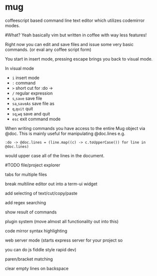mug
===

coffeescript based command line text editor which utilizes codemirror modes.

#What?
Yeah basically vim but written in coffee with way less features! 

Right now you can edit and save files and issue some very basic commands. (or eval any coffee script form)

You start in insert mode, pressing escape brings you back to visual mode. 

In visual mode 

*	`i` insert mode
*	`:` command
*	`>` short cut for :do -> 
*	`/` regular expression
*	`s`,`save` save file
*	`sa`,`saveAs` save file as
*	`q`,`quit` quit
*	`sq`,`wq` save and quit
*	`esc` exit command mode

When writing commands you have access to the entire Mug object via @doc. This is mainly useful for manipulating @doc.lines e.g. 

	:do -> @doc.lines = (line.map((c) -> c.toUpperCase()) for line in @doc.lines)

would upper case all of the lines in the document.

#TODO
file/project explorer 

tabs for multiple files

break multiline editor out into a term-ui widget

add selecting of text/cut/copy/paste

add regex searching

show result of commands

plugin system (move almost all functionality out into this)

code mirror syntax highlighting 

web server mode (starts express server for your project so 

you can do js fiddle style rapid dev)

paren/bracket matching 

clear empty lines on backspace